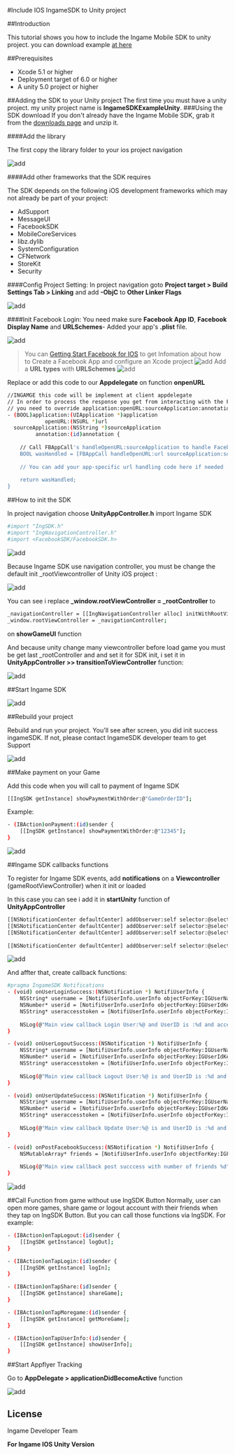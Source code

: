#Include IOS IngameSDK to Unity project

##Introduction

This tutorial shows you how to include the Ingame Mobile SDK to unity project. you can download example [at here](https://drive.google.com/file/d/0B5igvj6-bthATWFlRmQxNWhkOTA/view?usp=sharing)

##Prerequisites
* Xcode 5.1 or higher
* Deployment target of 6.0 or higher
* A unity 5.0 project or higher

##Adding the SDK to your Unity project
The first time you must have a unity project. my unity project name is **IngameSDKExampleUnity**.
###Using the SDK download
If you don't already have the Ingame Mobile SDK, grab it from the [downloads page](https://github.com/InGameVietnam/iOS-InGameSDKLib/archive/master.zip) and unzip it.

####Add the library

The first copy the library folder to your ios project navigation

![add](http://i757.photobucket.com/albums/xx212/ichirokudo/Ingame/add7_zpssoqsywl6.png)

####Add other frameworks that the SDK requires

The SDK depends on the following iOS development frameworks which may not already be part of your project:

* AdSupport
* MessageUI
* FacebookSDK
* MobileCoreServices
* libz.dylib
* SystemConfiguration
* CFNetwork
* StoreKit
* Security

####Config Project Setting:
In project navigation goto **Project target > Build Settings Tab > Linking** and add **-ObjC** to **Other Linker Flags**

![add](http://i757.photobucket.com/albums/xx212/ichirokudo/Ingame/Screen%20Shot%202015-07-06%20at%205.11.32%20PM_zpsjnuvxqnl.png)

####Init Facebook Login:
You need make sure **Facebook App ID**, **Facebook Display Name** and **URLSchemes**- Added your app's **.plist** file.

![add](http://i757.photobucket.com/albums/xx212/ichirokudo/Ingame%20iOS/ios-cocos2dx-10_zpsftdwgsqi.png)

>You can [Getting Start Facebook for IOS](https://developers.facebook.com/docs/ios/getting-started) to get Infomation about how to Create a Facebook App and configure an Xcode project
>![add](http://i757.photobucket.com/albums/xx212/ichirokudo/Ingame%20iOS/ios-quickstart-15_zpsyrunzsrb.png)
>Add a **URL types** with **URLSchemes**
>![add](http://i757.photobucket.com/albums/xx212/ichirokudo/Ingame%20iOS/ios-quickstart-16_zpsedr73t0o.png)

Replace or add this code to our **Appdelegate** on function **onpenURL**
```sh
//INGAMGE this code will be implement at client appdelegate
// In order to process the response you get from interacting with the Facebook login process,
// you need to override application:openURL:sourceApplication:annotation:
- (BOOL)application:(UIApplication *)application
            openURL:(NSURL *)url
  sourceApplication:(NSString *)sourceApplication
         annotation:(id)annotation {
    
    // Call FBAppCall's handleOpenURL:sourceApplication to handle Facebook app responses
    BOOL wasHandled = [FBAppCall handleOpenURL:url sourceApplication:sourceApplication];
    
    // You can add your app-specific url handling code here if needed
    
    return wasHandled;
}
```

##How to init the SDK

In project navigation choose **UnityAppController.h** import Ingame SDK
```sh
#import "IngSDK.h"
#import "IngNavigationController.h"
#import <FacebookSDK/FacebookSDK.h>
```
![add](http://i757.photobucket.com/albums/xx212/ichirokudo/Ingame/add8_zpsfj6eyjfv.png)

Because Ingame SDK use navigation controller, you must be change the default init _rootViewcontroller of Unity iOS project :

![add](http://i757.photobucket.com/albums/xx212/ichirokudo/Ingame/add9_zpsgqyppngd.png)

You can see i replace **_window.rootViewController = _rootController** to 
```sh
_navigationController = [[IngNavigationController alloc] initWithRootViewController:_rootController];
_window.rootViewController = _navigationController;
```
on **showGameUI** function

And because unity change many viewcontroller before load game you must be get last _rootController and and set it for SDK init, i set it in **UnityAppController >> transitionToViewController** function:

![add](http://i757.photobucket.com/albums/xx212/ichirokudo/Ingame/add10_zpslxavjhdx.png)

##Start Ingame SDK

![add](http://i757.photobucket.com/albums/xx212/ichirokudo/Ingame/add11_zpsro5czjm8.png)

##Rebuild your project

Rebuild and run your project. You'll see after screen, you did init success ingameSDK. If not, please contact IngameSDK developer team to get Support

![add](http://i757.photobucket.com/albums/xx212/ichirokudo/Ingame/3_zpswhknm0j4.png)

##Make payment on your Game

Add this code when you will call to payment of Ingame SDK
```sh
[[IngSDK getInstance] showPaymentWithOrder:@"GameOrderID"];
```
Example:
```sh
- (IBAction)onPayment:(id)sender {
    [[IngSDK getInstance] showPaymentWithOrder:@"12345"];
}
```
![add](http://i757.photobucket.com/albums/xx212/ichirokudo/Ingame/4_zpsmcecgsom.png)

##Ingame SDK callbacks functions

To register for Ingame SDK events, add **notifications** on a **Viewcontroller** (gameRootViewController) when it init or loaded

In this case you can see i add it in **startUnity** function of **UnityAppController** 
```sh
[[NSNotificationCenter defaultCenter] addObserver:self selector:@selector(onUserLoginSuccess:) name:onUserLoginSuccess object:nil];
[[NSNotificationCenter defaultCenter] addObserver:self selector:@selector(onUserLogoutSuccess:) name:onUserLogoutSuccess object:nil];
[[NSNotificationCenter defaultCenter] addObserver:self selector:@selector(onUserUpdateSuccess:) name:onUserUpdateSuccess object:nil];
    
[[NSNotificationCenter defaultCenter] addObserver:self selector:@selector(onPostFacebookSuccess:) name:onPostFacebookSuccess object:nil];
```
![add](http://i757.photobucket.com/albums/xx212/ichirokudo/Ingame/add12_zpswpdt6s4w.png)

And affter that, create callback functions:
```sh
#pragma IngameSDK Notifications
- (void) onUserLoginSuccess:(NSNotification *) NotifiUserInfo {
    NSString* username = [NotifiUserInfo.userInfo objectForKey:IGUserNameKey];
    NSNumber* userid = [NotifiUserInfo.userInfo objectForKey:IGUserIdKey];
    NSString* useraccesstoken = [NotifiUserInfo.userInfo objectForKey:IGUserAccessTokenKey];
    
    NSLog(@"Main view callback Login User:%@ and UserID is :%d and accesstoken: %@",username,[userid intValue],useraccesstoken);
}

- (void) onUserLogoutSuccess:(NSNotification *) NotifiUserInfo {
    NSString* username = [NotifiUserInfo.userInfo objectForKey:IGUserNameKey];
    NSNumber* userid = [NotifiUserInfo.userInfo objectForKey:IGUserIdKey];
    NSString* useraccesstoken = [NotifiUserInfo.userInfo objectForKey:IGUserAccessTokenKey];
    
    NSLog(@"Main view callback Logout User:%@ is and UserID is :%d and accesstoken: %@",username,[userid intValue],useraccesstoken);
}

- (void) onUserUpdateSuccess:(NSNotification *) NotifiUserInfo {
    NSString* username = [NotifiUserInfo.userInfo objectForKey:IGUserNameKey];
    NSNumber* userid = [NotifiUserInfo.userInfo objectForKey:IGUserIdKey];
    NSString* useraccesstoken = [NotifiUserInfo.userInfo objectForKey:IGUserAccessTokenKey];
    
    NSLog(@"Main view callback Update User:%@ is and UserID is :%d and accesstoken: %@",username,[userid intValue],useraccesstoken);
}

- (void) onPostFacebookSuccess:(NSNotification *) NotifiUserInfo {
    NSMutableArray* friends = [NotifiUserInfo.userInfo objectForKey:IGFriendsKey];
    
    NSLog(@"Main view callback post succcess with number of friends %d", (int)friends.count);
}
```
![add](http://i757.photobucket.com/albums/xx212/ichirokudo/Ingame/add4_zps8hl7ptch.png)

##Call Function from game without use IngSDK Button
Normally, user can open more games, share game or logout account with their friends when they tap on IngSDK Button. But you can call those functions via IngSDK. For example:

```sh
- (IBAction)onTapLogout:(id)sender {
    [[IngSDK getInstance] logOut];
}

- (IBAction)onTapLogin:(id)sender {
    [[IngSDK getInstance] logIn];
}

- (IBAction)onTapShare:(id)sender {
    [[IngSDK getInstance] shareGame];
}

- (IBAction)onTapMoregame:(id)sender {
    [[IngSDK getInstance] getMoreGame];
}

- (IBAction)onTapUserInfo:(id)sender {
    [[IngSDK getInstance] showUserInfo];
}

```

##Start Appflyer Tracking

Go to **AppDelegate > applicationDidBecomeActive** function

![add](http://i757.photobucket.com/albums/xx212/ichirokudo/Ingame/add13_zpssmorxeix.png)


License
----
Ingame Developer Team

**For Ingame IOS Unity Version**

